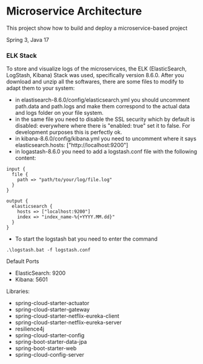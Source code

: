 # Microservice Architecture

This project show how to build and deploy a microservice-based project

Spring 3, Java 17

### ELK Stack
To store and visualize logs of the microservices, the ELK (ElasticSearch, LogStash, Kibana) Stack was used, specifically version 8.6.0.
After you download and unzip all the softwares, there are some files to modify to adapt them to your system:
- in elastisearch-8.6.0/config/elasticsearch.yml you should uncomment path.data and path.logs and make them correspond to the actual data and logs folder on your file system.
- in the same file you need to disable the SSL security which by default is disabled: everywhere where there is "enabled: true" set it to false. For development purposes this is perfectly ok.
- in kibana-8.6.0/config/kibana.yml you need to uncomment where it says elasticsearch.hosts: ["http://localhost:9200"]
- in logastash-8.6.0 you need to add a logstash.conf file with the following content: 

```
input {
  file {
    path => "path/to/your/log/file.log"
  }
}

output {
  elasticsearch {
    hosts => ["localhost:9200"]
    index => "index_name-%{+YYYY.MM.dd}"
  }
}
```
- To start the logstash bat you need to enter the command 
```
.\logstash.bat -f logstash.conf
```

Default Ports
- ElasticSearch: 9200
- Kibana: 5601

Libraries:

- spring-cloud-starter-actuator
- spring-cloud-starter-gateway
- spring-cloud-starter-netflix-eureka-client
- spring-cloud-starter-netflix-eureka-server
- resilience4j
- spring-cloud-starter-config
- spring-boot-starter-data-jpa
- spring-boot-starter-web
- spring-cloud-config-server

